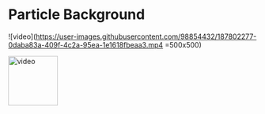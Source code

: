 # Particle Background

![video](https://user-images.githubusercontent.com/98854432/187802277-0daba83a-409f-4c2a-95ea-1e1618fbeaa3.mp4 =500x500)

<img src="https://user-images.githubusercontent.com/98854432/187802277-0daba83a-409f-4c2a-95ea-1e1618fbeaa3.mp4" alt="video" width="100">
